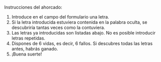 Instrucciones del ahorcado:

1. Introduce en el campo del formulario una letra.
2. Si la letra introducida estuviera contenida en la palabra oculta, se descubriría tantas veces como la contuviera.
3. Las letras ya introducidas son listadas abajo. No es posible introducir letras repetidas.
4. Dispones de 6 vidas, es decir, 6 fallos. Si descubres todas las letras antes, habrás ganado.
5. ¡Buena suerte!
